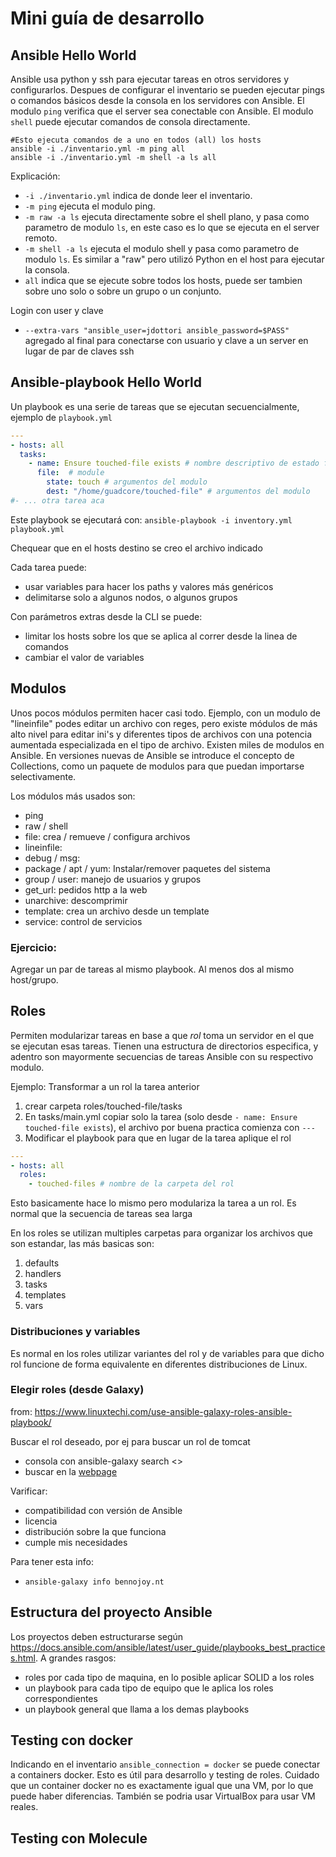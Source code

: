 # Mini guía de desarrollo

## Ansible Hello World

Ansible usa python y ssh para ejecutar tareas en otros servidores y configurarlos.
Despues de configurar el inventario se pueden ejecutar pings o comandos básicos desde la consola en los servidores con Ansible.
El modulo `ping` verifica que el server sea conectable con Ansible.
El modulo `shell` puede ejecutar comandos de consola directamente.

```shell
#Esto ejecuta comandos de a uno en todos (all) los hosts
ansible -i ./inventario.yml -m ping all
ansible -i ./inventario.yml -m shell -a ls all
```

Explicación:
* `-i ./inventario.yml` indica de donde leer el inventario.
* `-m ping` ejecuta el modulo ping.
* `-m raw -a ls` ejecuta directamente sobre el shell plano, y pasa como parametro de modulo `ls`, en este caso es lo que se ejecuta en el server remoto. 
* `-m shell -a ls` ejecuta el modulo shell y pasa como parametro de modulo `ls`. Es similar a "raw" pero utilizó Python en el host para ejecutar la consola.
* `all` indica que se ejecute sobre todos los hosts, puede ser tambien sobre uno solo o sobre un grupo o un conjunto.

Login con user y clave
* `--extra-vars "ansible_user=jdottori ansible_password=$PASS"` agregado al final para conectarse con usuario y clave a un server en lugar de par de claves ssh


## Ansible-playbook Hello World

Un playbook es una serie de tareas que se ejecutan secuencialmente, ejemplo de `playbook.yml`

```yml
---
- hosts: all
  tasks:
    - name: Ensure touched-file exists # nombre descriptivo de estado final deseado
      file:  # module
        state: touch # argumentos del modulo
        dest: "/home/guadcore/touched-file" # argumentos del modulo
#- ... otra tarea aca 
```
Este playbook se ejecutará con:
`ansible-playbook -i inventory.yml playbook.yml`

Chequear que en el hosts destino se creo el archivo indicado

Cada tarea puede:
* usar variables para hacer los paths y valores más genéricos
* delimitarse solo a algunos nodos, o algunos grupos

Con parámetros extras desde la CLI se puede:
* limitar los hosts sobre los que se aplica al correr desde la linea de comandos
* cambiar el valor de variables

## Modulos

Unos pocos módulos permiten hacer casi todo. 
Ejemplo, con un modulo de "lineinfile" podes editar un archivo con reges, pero existe módulos de más alto nivel para editar ini's y diferentes tipos de archivos con una potencia aumentada especializada en el tipo de archivo.
Existen miles de modulos en Ansible. 
En versiones nuevas de Ansible se introduce el concepto de Collections, como un paquete de modulos para que puedan importarse selectivamente.

Los módulos más usados son:
* ping 
* raw / shell 
* file: crea / remueve / configura archivos
* lineinfile:
* debug / msg: 
* package / apt / yum: Instalar/remover paquetes del sistema
* group / user: manejo de usuarios y grupos
* get_url: pedidos http a la web
* unarchive: descomprimir
* template: crea un archivo desde un template
* service: control de servicios

### Ejercicio:

Agregar un par de tareas al mismo playbook.
Al menos dos al mismo host/grupo.

## Roles

Permiten modularizar tareas en base a que *rol* toma un servidor en el que se ejecutan esas tareas.
Tienen una estructura de directorios especifica, y adentro son mayormente secuencias de tareas Ansible con su respectivo modulo.

Ejemplo: Transformar a un rol la tarea anterior
1. crear carpeta roles/touched-file/tasks
2. En tasks/main.yml copiar solo la tarea (solo desde `- name: Ensure touched-file exists`), el archivo por buena practica comienza con `---`
3. Modificar el playbook para que en lugar de la tarea aplique el rol

```yml
---
- hosts: all
  roles:
    - touched-files # nombre de la carpeta del rol
```

Esto basicamente hace lo mismo pero modulariza la tarea a un rol. Es normal que la secuencia de tareas sea larga 

En los roles se utilizan multiples carpetas para organizar los archivos que son estandar, las más basicas son:
1. defaults
2. handlers
3. tasks
4. templates
5. vars

### Distribuciones y variables

Es normal en los roles utilizar variantes del rol y de variables para que dicho rol funcione de forma equivalente en diferentes distribuciones de Linux.

### Elegir roles (desde Galaxy)

from: https://www.linuxtechi.com/use-ansible-galaxy-roles-ansible-playbook/

Buscar el rol deseado, por ej para buscar un rol de tomcat
* consola con ansible-galaxy search <<tomcat>>
* buscar en la [webpage]()

Varificar:
* compatibilidad con versión de Ansible
* licencia
* distribución sobre la que funciona
* cumple mis necesidades

Para tener esta info:
* `ansible-galaxy info bennojoy.nt`

## Estructura del proyecto Ansible

Los proyectos deben estructurarse según https://docs.ansible.com/ansible/latest/user_guide/playbooks_best_practices.html. 
A grandes rasgos:
* roles por cada tipo de maquina, en lo posible aplicar SOLID a los roles
* un playbook para cada tipo de equipo que le aplica los roles correspondientes
* un playbook general que llama a los demas playbooks

## Testing con docker

Indicando en el inventario `ansible_connection = docker` se puede conectar a containers docker. 
Esto es útil para desarrollo y testing de roles.
Cuidado que un container docker no es exactamente igual que una VM, por lo que puede haber diferencias. 
También se podria usar VirtualBox para usar VM reales. 

## Testing con Molecule

